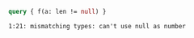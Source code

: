 ```graphql
query { f(a: len != null) }
```

```
1:21: mismatching types: can't use null as number
```
